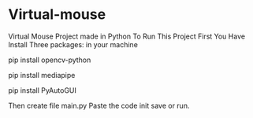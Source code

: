 # Virtual-mouse
Virtual Mouse Project made in Python 
To Run This Project First You Have Install Three packages: in your machine 

 pip install opencv-python
 
 pip install mediapipe
 
 pip install PyAutoGUI
 
Then create file main.py
Paste the code init save or run.
